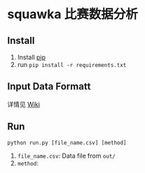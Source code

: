 # squawka 比赛数据分析

## Install

1. Install [pip](https://pip.pypa.io/en/stable/installing/)
2. run `pip install -r requirements.txt`


## Input Data Formatt

详情见 [Wiki](https://github.com/BootroomChat/game_analysis/wiki/比赛数据字段解释)

## Run

`python run.py [file_name.csv] [method]`

1. `file_name.csv`: Data file from `out/`
2. `method`:
